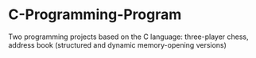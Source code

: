 # C-Programming-Program
Two programming projects based on the C language: three-player chess, address book (structured and dynamic memory-opening versions)
